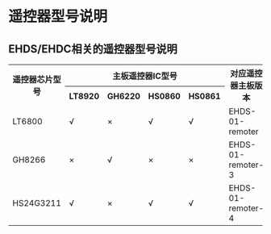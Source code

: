 # 遥控器型号说明

## EHDS/EHDC相关的遥控器型号说明

<table>
    <tr>
        <th rowspan="2">遥控器芯片型号</th>
        <th colspan="4">主板遥控器IC型号</th>
        <th rowspan="2">对应遥控器主板版本</th>
    </tr>
    <tr>
        <th>LT8920</th>
        <th>GH6220</th>
        <th>HS0860</th>
        <th>HS0861</th>
    </tr>
    <tr>
        <td>LT6800</td>
        <td>√</td>
        <td>×</td>
        <td>√</td>
        <td>√</td>
        <td>EHDS-01-remoter</td>
    </tr>
    <tr>
        <td>GH8266</td>
        <td>×</td>
        <td>√</td>
        <td>×</td>
        <td>×</td>
        <td>EHDS-01-remoter-3</td>
    </tr>
    <tr>
        <td>HS24G3211</td>
        <td>√</td>
        <td>×</td>
        <td>√</td>
        <td>√</td>
        <td>EHDS-01-remoter-4</td>
    </tr>
</table>
